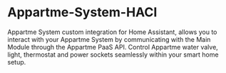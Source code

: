 # Appartme-System-HACI
Appartme System custom integration for Home Assistant, allows you to interact with your Appartme System by communicating with the Main Module through the Appartme PaaS API. Control Appartme water valve, light, thermostat and power sockets seamlessly within your smart home setup.
